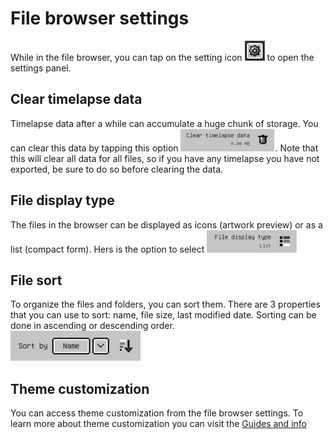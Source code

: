 # File browser settings
While in the file browser, you can tap on the setting icon ![Settings](images/settings.png) to open the settings panel.

## Clear timelapse data
Timelapse data after a while can accumulate a huge chunk of storage. You can clear this data by tapping this option ![Clear](images/timelapse_clear.png). Note that this will clear all data for all files, so if you have any timelapse you have not exported, be sure to do so before clearing the data.

## File display type
The files in the browser can be displayed as icons (artwork preview) or as a list (compact form). Hers is the option to select ![Display type](images/display_type.png)

## File sort
To organize the files and folders, you can sort them. There are 3 properties that you can use to sort: name, file size, last modified date. Sorting can be done in ascending or descending order.<br/>
![File sort](images/file_sort.png)

## Theme customization
You can access theme customization from the file browser settings. To learn more about theme customization you can visit the [Guides and info](https://github.com/pixquare/themes/blob/main/README.md)
